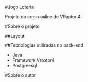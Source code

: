 #Jogo Loteria

Projeto do curso online de VRaptor 4

#Sobre o projeto


##Layout


##Tecnologias utilizadas no back-end

- Java
- Framework Vraptor4
- Postgreesql

#Sobre o autor


